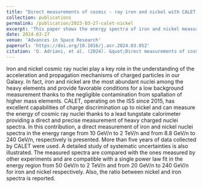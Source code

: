```yaml
---
title: "Direct measurements of cosmic - ray iron and nickel with CALET on the International Space Station"
collection: publications
permalink: /publication/2023-03-27-calet-nickel
excerpt: 'This paper shows the energy spectra of iron and nickel measured by ISS CALET project'
date: 2024-03-27
venue: 'Advances in Space Research'
paperurl: 'https://doi.org/10.1016/j.asr.2024.03.052'
citation: 'O. Adriani, et al. (2024). &quot;Direct measurements of cosmic - ray iron and nickel with CALET on the International Space Station&quot; <i>Advances in Space Research</i>. in press.'
---
```


Iron and nickel cosmic ray nuclei play a key role in the understanding of the acceleration and propagation mechanisms of charged particles in our Galaxy. In fact, iron and nickel are the most abundant nuclei among the heavy elements and provide favorable conditions for a low background measurement thanks to the negligible contamination from spallation of higher mass elements. CALET, operating on the ISS since 2015, has excellent capabilities of charge discrimination up to nickel and can measure the energy of cosmic ray nuclei thanks to a lead tungstate calorimeter providing a direct and precise measurement of heavy charged nuclei spectra. In this contribution, a direct measurement of iron and nickel nuclei spectra in the energy range from 10 GeV/n to 2 TeV/n and from 8.8 GeV/n to 240 GeV/n, respectively is presented. More than five years of data collected by CALET were used. A detailed study of systematic uncertainties is also illustrated. The measured spectra are compared with the ones measured by other experiments and are compatible with a single power law fit in the energy region from 50 GeV/n to 2 TeV/n and from 20 GeV/n to 240 GeV/n for iron and nickel respectively. Also, the ratio between nickel and iron spectra is reported.
